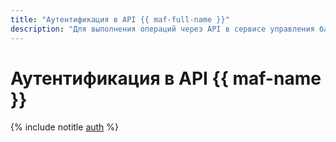 ```yaml
---
title: "Аутентификация в API {{ maf-full-name }}"
description: "Для выполнения операций через API в сервисе управления базами данных {{ AF }} – {{ maf-full-name }}, необходимо получить IAM-токен для своего аккаунта."
---
```


# Аутентификация в API {{ maf-name }}

{% include notitle [auth](../../_includes/authentication.md) %}
